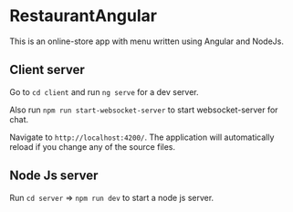 # RestaurantAngular

This is an online-store app with menu written using Angular and NodeJs.

## Client server

Go to `cd client` and run `ng serve` for a dev server. 

Also run `npm run start-websocket-server` to start websocket-server for chat.

Navigate to `http://localhost:4200/`. The application will automatically reload if you change any of the source files.

## Node Js server

Run `cd server` => `npm run dev` to start a node js server.
